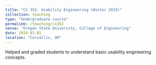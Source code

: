 ```yaml
---
title: "CS 352: Usability Engineering (Winter 2019)"
collection: teaching
type: "Undergraduate course"
permalink: /teaching/cs352
venue: "Oregon State University, College of Engineering"
date: 2019-01-01
location: "Corvallis, OR"
---
```


Helped and graded students to understand basic usability engineering concepts.
